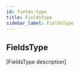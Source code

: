 ```yaml
---
id: fields-type
title: FieldsType
sidebar_label: FieldsType
---
```

## FieldsType

[FieldsType description]

